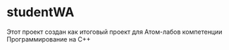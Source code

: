 # studentWA

Этот проект создан как итоговый проект для Атом-лабов компетенции Программирование на C++
